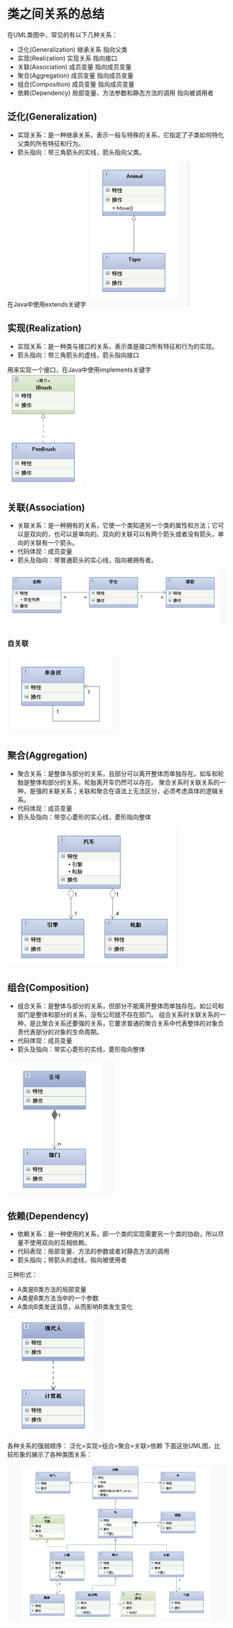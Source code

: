 # 类之间关系的总结

在UML类图中，常见的有以下几种关系：

* 泛化(Generalization) 继承关系 指向父类
* 实现(Realization) 实现关系 指向接口
* 关联(Association) 成员变量 指向成员变量
* 聚合(Aggregation) 成员变量 指向成员变量
* 组合(Composition) 成员变量 指向成员变量
* 依赖(Dependency) 局部变量、方法参数和静态方法的调用 指向被调用者

## 泛化(Generalization)

* 实现关系：是一种继承关系，表示一般与特殊的关系，它指定了子类如何特化父类的所有特征和行为。
* 箭头指向：带三角箭头的实线，箭头指向父类。

在Java中使用extends关键字
![Generalization](/img/generalization.png)

## 实现(Realization)

* 实现关系：是一种类与接口的关系，表示类是接口所有特征和行为的实现。
* 箭头指向：带三角箭头的虚线，箭头指向接口

用来实现一个接口，在Java中使用implements关键字
![Realization](/img/realization.png)

## 关联(Association)

* 关联关系：是一种拥有的关系，它使一个类知道另一个类的属性和方法；它可以是双向的，也可以是单向的。双向的关联可以有两个箭头或者没有箭头，单向的关联有一个箭头。
* 代码体现：成员变量
* 箭头及指向：带普通箭头的实心线，指向被拥有者。

![Association](/img/association.jpg)

### 自关联

![自关联](/img/自关联.png)

## 聚合(Aggregation)

* 聚合关系：是整体与部分的关系，且部分可以离开整体而单独存在。如车和轮胎是整体和部分的关系，轮胎离开车仍然可以存在。
    聚合关系时关联关系的一种，是强的关联关系；关联和聚合在语法上无法区分，必须考虑具体的逻辑关系。
* 代码体现：成员变量
* 箭头及指向：带空心菱形的实心线，菱形指向整体

![Aggregation](/img/aggregation.png)

## 组合(Composition)

* 组合关系：是整体与部分的关系，但部分不能离开整体而单独存在。如公司和部门是整体和部分的关系，没有公司就不存在部门。
    组合关系时关联关系的一种，是比聚合关系还要强的关系，它要求普通的聚合关系中代表整体的对象负责代表部分的对象的生命周期。
* 代码体现：成员变量
* 箭头及指向：带实心菱形的实线，菱形指向整体

![Composition](/img/composition.png)

## 依赖(Dependency)

* 依赖关系：是一种使用的关系，即一个类的实现需要另一个类的协助，所以尽量不使用双向的互相依赖。
* 代码表现：局部变量、方法的参数或者对静态方法的调用
* 箭头指向；带箭头的虚线，指向被使用者

三种形式：

* A类是B类方法的局部变量
* A类是B类方法当中的一个参数
* A类向B类发送消息，从而影响B类发生变化

![Dependency](/img/dependency.png)

各种关系的强弱顺序：
泛化=实现>组合>聚合>关联>依赖
下面这张UML图，比较形象的展示了各种类图关系：

![关系图](/img/关系图.jpg)
